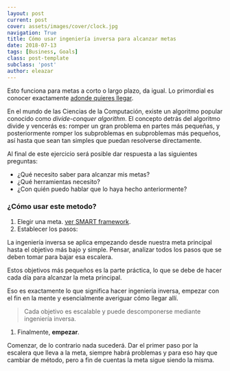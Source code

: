 ```yaml
---
layout: post
current: post
cover: assets/images/cover/clock.jpg
navigation: True
title: Cómo usar ingeniería inversa para alcanzar metas
date: 2018-07-13
tags: [Business, Goals]
class: post-template
subclass: 'post'
author: eleazar
---
```


Esto funciona para metas a corto o largo plazo, da igual. Lo primordial es conocer exactamente [adonde quieres llegar](https://eresendez.com/are-goals-effective).

En el mundo de las Ciencias de la Computación, existe un algoritmo popular conocido como *divide-conquer algorithm*. El concepto detrás del algoritmo divide y vencerás es: romper un gran problema en partes más pequeñas, y posteriormente romper los subproblemas en subproblemas más pequeños, así hasta que sean tan simples que puedan resolverse directamente.

Al final de este ejercicio será posible dar respuesta a las siguientes preguntas:

- ¿Qué necesito saber para alcanzar mis metas?
- ¿Qué herramientas necesito?
- ¿Con quién puedo hablar que lo haya hecho anteriormente?

### ¿Cómo usar este metodo?

1. Elegir una meta. [ver SMART framework](https://eresendez.com/are-goals-effective).
2. Establecer los pasos:

La ingeniería inversa se aplica empezando desde nuestra meta principal hasta el objetivo más bajo y simple. Pensar, analizar todos los pasos que se deben tomar para bajar esa escalera.

Estos objetivos más pequeños es la parte práctica, lo que se debe de hacer cada día para alcanzar la meta principal.

Eso es exactamente lo que significa hacer ingeniería inversa, empezar con el fin en la mente y esencialmente averiguar cómo llegar allí.

> Cada objetivo es escalable y puede descomponerse mediante ingeniería inversa.

1. Finalmente, **empezar**.

Comenzar, de lo contrario nada sucederá. Dar el primer paso por la escalera que lleva a la meta, siempre habrá problemas y para eso hay que cambiar de método, pero a fin de cuentas la meta sigue siendo la misma.